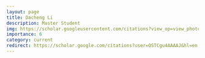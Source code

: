 ```yaml
---
layout: page
title: Dacheng Li
description: Master Student
img: https://scholar.googleusercontent.com/citations?view_op=view_photo&user=OSTCgu4AAAAJ&citpid=1
importance: 6
category: current
redirect: https://scholar.google.com/citations?user=OSTCgu4AAAAJ&hl=en
---
```

